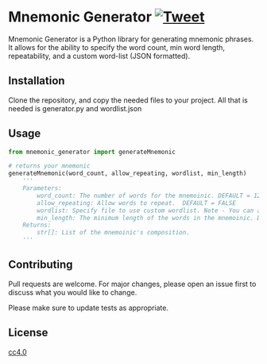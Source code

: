 # Mnemonic Generator [![Tweet](https://img.shields.io/twitter/url/http/shields.io.svg?style=social)](https://twitter.com/intent/tweet?text=Check%20out%20this%20cool%20mnemonic%20generator!%204&url=https://github.com/02bwilson/Mnemonic-Generator&via=github&hashtags=programming)

Mnemonic Generator is a Python library for generating mnemonic phrases. It allows for the ability to specify the word count, min word length, repeatability, and a custom word-list (JSON formatted).

## Installation

Clone the repository, and copy the needed files to your project. All that is needed is generator.py and wordlist.json

## Usage

```python
from mnemonic_generator import generateMnemonic

# returns your mnemonic
generateMnemonic(word_count, allow_repeating, wordlist, min_length)
    '''
    Parameters:
        word_count: The number of words for the mnemoinic. DEFAULT = 12
        allow_repeating: Allow words to repeat.  DEFAULT = FALSE
        wordlist: Specify file to use custom wordlist. Note - You can also just add to the given wordlist. DEFAULT = None
        min_length: The minimum length of the words in the mnemoinic. DEFAULT = 3
    Returns:
        str[]: List of the mnemoinic's composition.
    '''


```

## Contributing
Pull requests are welcome. For major changes, please open an issue first to discuss what you would like to change.

Please make sure to update tests as appropriate.

## License
[cc4.0](https://creativecommons.org/licenses/by/4.0/)
